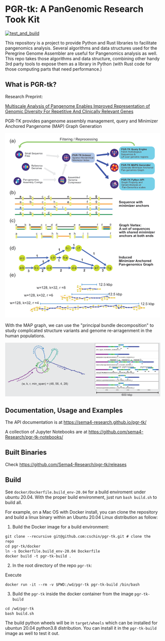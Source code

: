# PGR-tk: A PanGenomic Research Took Kit

[![test_and_build](https://github.com/Sema4-Research/pgr-tk/actions/workflows/test_and_build.yml/badge.svg)](https://github.com/cschin/Sema4-Research/actions/workflows/test_and_build.yml)

This repository is a project to provide Python and Rust libraries to facilitate pangenomics analysis. Several algorithms and data structures used for the Peregrine Genome Assembler are useful for Pangenomics analysis as well. This repo takes those algorithms and data structure, combining other handy 3rd party tools to expose them as a library in Python (with Rust code for those computing parts that need performance.) 

## What is PGR-tk?

Research Preprint: 

[Multiscale Analysis of Pangenome Enables Improved Representation of Genomic Diversity For Repetitive And Clinically Relevant Genes](https://www.biorxiv.org/content/10.1101/2022.08.05.502980v2)

PGR-TK provides pangenome assembly management, query and Minimizer Anchored Pangenome (MAP) Graph Generation

![Pangenome Data Management and Minimizer Anchored Pangenome Graph Generation](/images/PGR_TK_Sketch_MAPG_construction.png)

With the MAP graph, we can use the "principal bundle decomposition" to study complicated structure variants and genome re-arragenment in the human populations.

![AMY1A Example](/images/AMY1A_example.png)


## Documentation, Usage and Examples

The API documentation is at https://sema4-research.github.io/pgr-tk/

A collection of Jupyter Notebooks are at https://github.com/sema4-Research/pgr-tk-notebooks/

## Built Binaries

Check https://github.com/Sema4-Research/pgr-tk/releases


## Build

See `docker/Dockerfile.build_env-20.04` for a build enviroment under ubuntu 20.04.
With the proper build environment, just run `bash build.sh` to build all.

For example, on a Mac OS with Docker install, you can clone the repository and build a linux binary
within an Ubuntu 20.04 Linux distribution as follow:

1. Build the Docker image for a build environment:

```
git clone --recursive git@github.com:cschin/pgr-tk.git # clone the repo
cd pgr-tk/docker
ln -s Dockerfile.build_env-20.04 Dockerfile
docker build -t pgr-tk-build .
```

2. In the root directory of the repo `pgr-tk`:

Execute 
```
docker run -it --rm -v $PWD:/wd/pgr-tk pgr-tk-build /bin/bash 
```

3. Build the `pgr-tk` inside the docker container from the image `pgr-tk-build`

```
cd /wd/pgr-tk
bash build.sh
```

The build python wheels will be in `target/wheels` which can be installed for ubuntun 20.04 python3.8 distribution. You can install it in the `pgr-tk-build` image as well to test it out.



